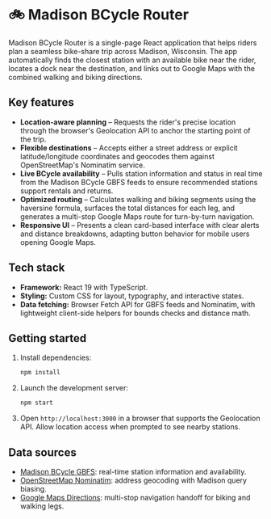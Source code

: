 # 🚲 Madison BCycle Router

Madison BCycle Router is a single-page React application that helps riders plan a seamless bike-share trip across Madison, Wisconsin. The app automatically finds the closest station with an available bike near the rider, locates a dock near the destination, and links out to Google Maps with the combined walking and biking directions.

## Key features
- **Location-aware planning** – Requests the rider's precise location through the browser's Geolocation API to anchor the starting point of the trip.
- **Flexible destinations** – Accepts either a street address or explicit latitude/longitude coordinates and geocodes them against OpenStreetMap's Nominatim service.
- **Live BCycle availability** – Pulls station information and status in real time from the Madison BCycle GBFS feeds to ensure recommended stations support rentals and returns.
- **Optimized routing** – Calculates walking and biking segments using the haversine formula, surfaces the total distances for each leg, and generates a multi-stop Google Maps route for turn-by-turn navigation.
- **Responsive UI** – Presents a clean card-based interface with clear alerts and distance breakdowns, adapting button behavior for mobile users opening Google Maps.

## Tech stack
- **Framework:** React 19 with TypeScript.
- **Styling:** Custom CSS for layout, typography, and interactive states.
- **Data fetching:** Browser Fetch API for GBFS feeds and Nominatim, with lightweight client-side helpers for bounds checks and distance math.

## Getting started
1. Install dependencies:
   ```bash
   npm install
   ```
2. Launch the development server:
   ```bash
   npm start
   ```
3. Open `http://localhost:3000` in a browser that supports the Geolocation API. Allow location access when prompted to see nearby stations.

## Data sources
- [Madison BCycle GBFS](https://gbfs.bcycle.com/bcycle_madison/station_information.json): real-time station information and availability.
- [OpenStreetMap Nominatim](https://nominatim.openstreetmap.org/): address geocoding with Madison query biasing.
- [Google Maps Directions](https://www.google.com/maps/dir/): multi-stop navigation handoff for biking and walking legs.
